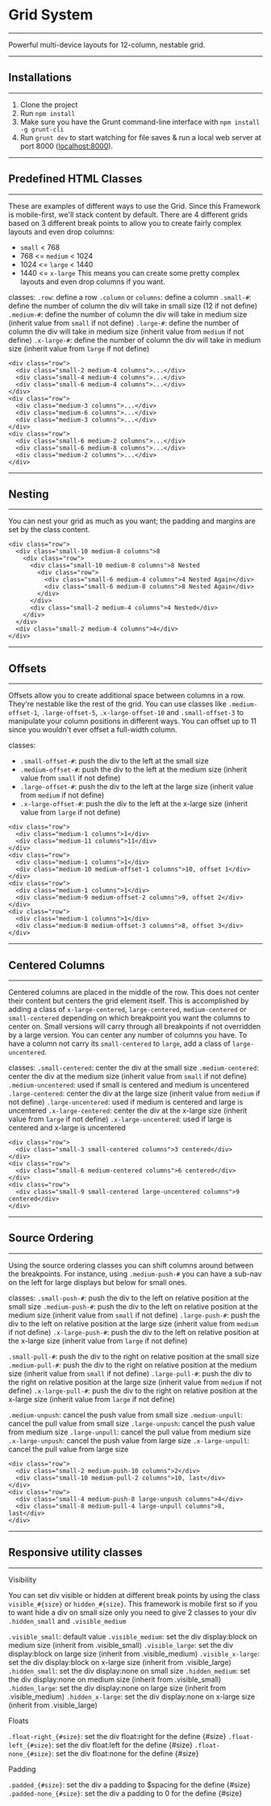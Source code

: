 # Grid System
-----------------------------------------------

Powerful multi-device layouts for 12-column, nestable grid.

-----------------------------------------------
## Installations
-----------------------------------------------

1. Clone the project
2. Run `npm install`
3. Make sure you have the Grunt command-line interface with `npm install -g grunt-cli`
4. Run `grunt dev` to start watching for file saves & run a local web server at port 8000 ([localhost:8000](http://localhost:8000/)).

-----------------------------------------------
## Predefined HTML Classes
-----------------------------------------------
These are examples of different ways to use the Grid. Since this Framework is mobile-first, we'll stack content by default. There are 4 different grids based on 3 different break points to allow you to create fairly complex layouts and even drop columns:

- `small` < 768
- 768 <= `medium` < 1024
- 1024 <= `large` < 1440
- 1440 <= `x-large`
This means you can create some pretty complex layouts and even drop columns if you want.

classes:
`.row`: define a row
`.column` or `columns`: define a column
`.small-#`: define the number of column the div will take in small size (12 if not define)
`.medium-#`: define the number of column the div will take in medium size (inherit value from `small` if not define)
`.large-#`: define the number of column the div will take in medium size (inherit value from `medium` if not define)
`.x-large-#`: define the number of column the div will take in medium size (inherit value from `large` if not define)

```
<div class="row">
  <div class="small-2 medium-4 columns">...</div>
  <div class="small-4 medium-4 columns">...</div>
  <div class="small-6 medium-4 columns">...</div>
</div>
<div class="row">
  <div class="medium-3 columns">...</div>
  <div class="medium-6 columns">...</div>
  <div class="medium-3 columns">...</div>
</div>
<div class="row">
  <div class="small-6 medium-2 columns">...</div>
  <div class="small-6 medium-8 columns">...</div>
  <div class="medium-2 columns">...</div>
</div>
```

-----------------------------------------------
## Nesting
-----------------------------------------------
You can nest your grid as much as you want; the padding and margins are set by the class content.

```
<div class="row">
  <div class="small-10 medium-8 columns">8
    <div class="row">
      <div class="small-10 medium-8 columns">8 Nested
        <div class="row">
          <div class="small-6 medium-4 columns">4 Nested Again</div>
          <div class="small-6 medium-8 columns">8 Nested Again</div>
        </div>
      </div>
      <div class="small-2 medium-4 columns">4 Nested</div>
    </div>
  </div>
  <div class="small-2 medium-4 columns">4</div>
</div>
```

-----------------------------------------------
## Offsets
-----------------------------------------------
Offsets allow you to create additional space between columns in a row. They're nestable like the rest of the grid. You can use classes like `.medium-offset-1`, `.large-offset-5`, `.x-large-offset-10` and `.small-offset-3` to manipulate your column positions in different ways. You can offset up to 11 since you wouldn't ever offset a full-width column.

classes:
- `.small-offset-#`: push the div to the left at the small size
- `.medium-offset-#`: push the div to the left at the medium size (inherit value from `small` if not define)
- `.large-offset-#`: push the div to the left at the large size (inherit value from `medium` if not define)
- `.x-large-offset-#`: push the div to the left at the x-large size (inherit value from `large` if not define)

```
<div class="row">
  <div class="medium-1 columns">1</div>
  <div class="medium-11 columns">11</div>
</div>
<div class="row">
  <div class="medium-1 columns">1</div>
  <div class="medium-10 medium-offset-1 columns">10, offset 1</div>
</div>
<div class="row">
  <div class="medium-1 columns">1</div>
  <div class="medium-9 medium-offset-2 columns">9, offset 2</div>
</div>
<div class="row">
  <div class="medium-1 columns">1</div>
  <div class="medium-8 medium-offset-3 columns">8, offset 3</div>
</div>
```

-----------------------------------------------
## Centered Columns
-----------------------------------------------
Centered columns are placed in the middle of the row. This does not center their content but centers the grid element itself. This is accomplished by adding a class of `x-large-centered`, `large-centered`, `medium-centered` or `small-centered` depending on which breakpoint you want the columns to center on. Small versions will carry through all breakpoints if not overridden by a large version. You can center any number of columns you have. To have a column not carry its `small-centered` to `large`, add a class of `large-uncentered`.

classes:
`.small-centered`: center the div at the small size
`.medium-centered`: center the div at the medium size (inherit value from `small` if not define)
`.medium-uncentered`: used if small is centered and medium is uncentered
`.large-centered`: center the div at the large size (inherit value from `medium` if not define)
`.large-uncentered`: used if medium is centered and large is uncentered
`.x-large-centered`: center the div at the x-large size (inherit value from `large` if not define)
`.x-large-uncentered`: used if large is centered and x-large is uncentered

```
<div class="row">
  <div class="small-3 small-centered columns">3 centered</div>
</div>
<div class="row">
  <div class="small-6 medium-centered columns">6 centered</div>
</div>
<div class="row">
  <div class="small-9 small-centered large-uncentered columns">9 centered</div>
</div>
```

-----------------------------------------------
## Source Ordering
-----------------------------------------------
Using the source ordering classes you can shift columns around between the breakpoints. For instance, using `.medium-push-#` you can have a sub-nav on the left for large displays but below for small ones.

classes:
`.small-push-#`: push the div to the left on relative position at the small size
`.medium-push-#`: push the div to the left on relative position at the medium size (inherit value from `small` if not define)
`.large-push-#`: push the div to the left on relative position at the large size (inherit value from `medium` if not define)
`.x-large-push-#`: push the div to the left on relative position at the x-large size (inherit value from `large` if not define)

`.small-pull-#`: push the div to the right on relative position at the small size
`.medium-pull-#`: push the div to the right on relative position at the medium size (inherit value from `small` if not define)
`.large-pull-#`: push the div to the right on relative position at the large size (inherit value from `medium` if not define)
`.x-large-pull-#`: push the div to the right on relative position at the x-large size (inherit value from `large` if not define)

`.medium-unpush`: cancel the push value from small size
`.medium-unpull`: cancel the pull value from small size
`.large-unpush`: cancel the push value from medium size
`.large-unpull`: cancel the pull value from medium size
`.x-large-unpush`: cancel the push value from large size
`.x-large-unpull`: cancel the pull value from large size

```
<div class="row">
  <div class="small-2 medium-push-10 columns">2</div>
  <div class="small-10 medium-pull-2 columns">10, last</div>
</div>
<div class="row">
  <div class="small-4 medium-push-8 large-unpush columns">4</div>
  <div class="small-8 medium-pull-4 large-unpull columns">8, last</div>
</div>
```

-----------------------------------------------
## Responsive utility classes
-----------------------------------------------
Visibility

You can set div visible or hidden at different break points by using the class `visible_#{size}` or `hidden_#{size}`. This framework is mobile first so if you to want hide a div on small size only you need to give 2 classes to your div `.hidden_small` and `.visible_medium`

`.visible_small`: default value
`.visible_medium`: set the div display:block on medium size (inherit from .visible_small)
`.visible_large`: set the div display:block on large size (inherit from .visible_medium)
`.visible_x-large`: set the div display:block on x-large size (inherit from .visible_large)
`.hidden_small`: set the div display:none on small size
`.hidden_medium`: set the div display:none on medium size (inherit from .visible_small)
`.hidden_large`: set the div display:none on large size (inherit from .visible_medium)
`.hidden_x-large`: set the div display:none on x-large size (inherit from .visible_large)

Floats

`.float-right_{#size}`: set the div float:right for the define {#size}
`.float-left_{#size}`: set the div float:left for the define {#size}
`.float-none_{#size}`: set the div float:none for the define {#size}

Padding

`.padded_{#size}`: set the div a padding to $spacing for the define {#size}
`.padded-none_{#size}`: set the div a padding to 0 for the define {#size}
